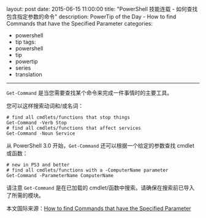 ﻿layout: post
date: 2015-06-15 11:00:00
title: "PowerShell 技能连载 - 如何查找包含指定参数的命令"
description: PowerTip of the Day - How to find Commands that have the Specified Parameter
categories:
- powershell
- tip
tags:
- powershell
- tip
- powertip
- series
- translation
---
`Get-Command` 是当您需要查找某个命令来完成一件事情时的主要工具。

您可以这样搜索动词和/或名词：

    # find all cmdlets/functions that stop things
    Get-Command -Verb Stop
    # find all cmdlets/functions that affect services
    Get-Command -Noun Service

从 PowerShell 3.0 开始，`Get-Command` 还可以根据一个给定的参数查找 cmdlet 或函数：

    # new in PS3 and better
    # find all cmdlets/functions with a -ComputerName parameter
    Get-Command -ParameterName ComputerName

请注意 `Get-Command` 是在已加载的 cmdlet/函数中搜索。请确保在搜索前已导入了所需的模块。

<!--more-->
本文国际来源：[How to find Commands that have the Specified Parameter](http://community.idera.com/powershell/powertips/b/tips/posts/how-to-find-commands-that-have-the-specified-parameter)

